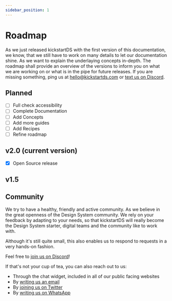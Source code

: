 ```yaml
---
sidebar_position: 1
---
```


# Roadmap

As we just released kickstartDS with the first version of this documentation, we know, that we still have to work on many details to let our documentation shine. As we want to explain the underlaying concepts in-depth. The roadmap shall provide an overview of the versions to inform you on what we are working on or what is in the pipe for future releases. If you are missing something, ping us at hello@kickstartds.com or [text us on Discord](https://discord.gg/mwKzD5gejY).

## Planned

- [ ] Full check accessibility
- [ ] Complete Documentation
- [ ] Add Concepts
- [ ] Add more guides
- [ ] Add Recipes
- [ ] Refine roadmap

## v2.0 (current version)

- [x] Open Source release

## v1.5

## Community

We try to have a healthy, friendly and active community. As we believe in the great openness of the Design System community. We rely on your feedback by adapting to your needs, so that kickstartDS will really become the Design System starter, digital teams and the community like to work with.

Although it's still quite small, this also enables us to respond to requests in a very hands-on fashion.

Feel free to [join us on Discord](https://discord.gg/mwKzD5gejY)!

If that's not your cup of tea, you can also reach out to us:

- Through the chat widget, included in all of our public facing websites
- By [writing us an email](mailto:hello@kickstartds.com)
- By [joining us on Twitter](https://twitter.com/intent/follow?screen_name=kickstartDS)
- By [writing us on WhatsApp](https://wa.me/491752131879?text=Hi!%20I%20am%20interested%20to%20know%20more%20about%20kickstartDS.)

